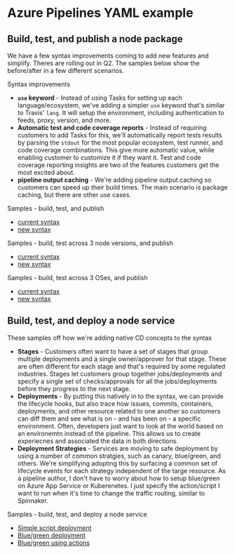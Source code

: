 # Azure Pipelines YAML example



## Build, test, and publish a node package
We have a few syntax improvements coming to add new features and simplify. Theres are rolling out in Q2. The samples below show the before/after in a few different scenarios.

Syntax improvements
* **`use` keyword** - Instead of using Tasks for setting up each language/ecosystem, we've adding a simpler `use` keyword that's similar to Travis' `lang`. It will setup the environment, including authentication to feeds, proxy, version, and more.
* **Automatic test and code coverage reports** - Instead of requiring customers to add Tasks for this, we'll automatically report tests results by parsing the `stdout` for the most popular ecosystem, test runner, and code coverage combinations. This give more automatic value, while enabling customer to customize it if they want it. Test and code coverage reporting insights are two of the features customers get the most excited about.
* **pipeline output caching** - We're adding pipeline output caching so customers can speed up their build times. The main scenario is package caching, but there are other use cases.

Samples - build, test, and publish
* [current syntax](build-test-publish-node-old.yml) 
* [new syntax](build-test-publish-node-new.yml)

Samples - build, test across 3 node versions, and publish
* [current syntax](build-test-publish-node-matrix-old.yml)
* [new syntax](build-test-publish-node-matrix-new.yml)

Samples - build, test across 3 OSes, and publish
* [current syntax](build-test-publish-node-matrix-old.yml)
* [new syntax](build-test-publish-node-matrix-new.yml)

## Build, test, and deploy a node service
These samples off how we're adding native CD concepts to the syntax
* **Stages** - Customers often want to have a set of stages that group multiple deployments and a single owner/approver for that stage. These are often different for each stage and that's required by some regulated industries. Stages let customers group together jobs/deployments and specify a single set of checks/approvals for all the jobs/deployments before they progress to the next stage.
* **Deployments** - By putting this natively in to the syntax, we can provide the lifecycle hooks, but also trace how issues, commits, containers, deployments, and other resource related to one another so customers can diff them and see what is on - and has been on - a specific environment. Often, developers just want to look at the world based on an environemtn instead of the pipeline. This allows us to create experiecnes and associated the data in both directions.
* **Deployment Strategies** - Services are moving to safe deployment by using a number of common stratgies, such as canary, blue/green, and others. We're simplifying adopting this by surfacing a common set of lifecycle events for each strategy independent of the targe resource. As a pipeline author, I don't have to worry about how to setup blue/green on Azure App Service or Kuberenetes. I just specify the action/script I want to run when it's time to change the traffic routing, similar to Spinnaker.

Samples - build, test, and deploy a node service
* [Simple script deployment](build-test-deploy-node-new.yml)
* [Blue/green deployment](build-test-deploy-node-blue-green-new.yml)
* [Blue/green using actions](build-test-deploy-node-blue-green-actions.yml)
